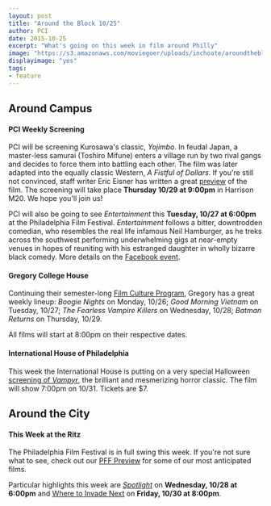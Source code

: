 ```yaml
---
layout: post
title: "Around the Block 10/25"
author: PCI
date: 2015-10-25
excerpt: "What's going on this week in film around Philly"
image: "https://s3.amazonaws.com/moviegoer/uploads/inchoate/aroundtheblock.jpg"
displayimage: "yes"
tags: 
- feature
---
```

## Around Campus

#### **PCI Weekly Screening**

PCI will be screening Kurosawa's classic, *Yojimbo*. In feudal Japan, a master-less samurai (Toshiro Mifune) enters a village run by two rival gangs and decides to force them into battling each other. The film was later adapted into the equally classic Western, *A Fistful of Dollars*. If you're still not convinced, staff writer Eric Eisner has written a great [preview](/2015/10/20/yojimbo.html) of the film. The screening will take place **Thursday 10/29 at 9:00pm** in Harrison M20. We hope you'll join us!

PCI will also be going to see *Entertainment* this **Tuesday, 10/27 at 6:00pm** at the Philadelphia Film Festival. *Entertainment* follows a bitter, downtrodden comedian, who resembles the real life infamous Neil Hamburger, as he treks across the southwest performing underwhelming gigs at near-empty venues in hopes of reuniting with his estranged daughter in wholly bizarre black comedy. More details on the [Facebook event](https://www.facebook.com/events/809379745857563/). 


#### **Gregory College House**
Continuing their semester-long [Film Culture Program](http://gregory.house.upenn.edu/film_culture), Gregory has a great weekly lineup: *Boogie Nights* on Monday, 10/26; *Good Morning Vietnam* on Tuesday, 10/27; *The Fearless Vampire Killers* on Wednesday, 10/28; *Batman Returns* on Thursday, 10/29.

All films will start at 8:00pm on their respective dates.

#### **International House of Philadelphia**

This week the International House is putting on a very special Halloween [screening of *Vampyr*](http://ihousephilly.org/calendar/vampyr), the brilliant and mesmerizing horror classic. The film will show 7:00pm on 10/31. Tickets are $7. 


## Around the City


#### **This Week at the Ritz**

The Philadelphia Film Festival is in full swing this week. If you're not sure what to see, check out our [PFF Preview](/2015/10/09/PFFprev.html) for some of our most anticipated films.

Particular highlights this week are [*Spotlight*](http://24thphiladelphiafilmfestiva2015.sched.org/sponsor/spotlight.1uesxy10?iframe=no&w=i:100;&sidebar=no&bg=no#.Viwry9aJnww) on **Wednesday, 10/28 at 6:00pm** and [Where to Invade Next](http://24thphiladelphiafilmfestiva2015.sched.org/sponsor/where_to_invade_next.1ubnooot?iframe=no&w=i:100;&sidebar=no&bg=no#.Viwr0taJnww) on **Friday, 10/30 at 8:00pm**.



